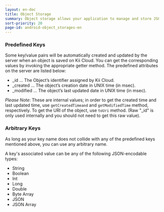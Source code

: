 ```yaml
---
layout: en-doc
title: Object Storage
summary: Object storage allows your application to manage and store JSON-style objects with arbitrary key/value pairs. You can freely define your objects by adding any JSON-encodable data without ever having to do any server-side customization.
sort-priority: 20
page-id: android-object_storages-en
---
```

### Predefined Keys

Some key/value pairs will be automatically created and updated by the server when an object is saved on Kii Cloud.  You can get the corresponding values by invoking the appropriate getter method. The predefined attributes on the server are listed below:

 * \_id ... The Object’s identifier assigned by Kii Cloud.
 * \_created ... The object’s creation date in UNIX time (in msec).
 * \_modified ... The object’s last updated date in UNIX time (in msec).

*Please Note*: These are internal values; in order to get the created time and last updated time, use `getCreatedTimeand` and `getModifiedTime` method, respectively.  To get the URI of the object, use `toUri` method.  (Raw "_id" is only used internally and you should not need to get this raw value).


### Arbitrary Keys

As long as your key name does not collide with any of the predefined keys mentioned above, you can use any arbitrary name.

A key's associated value can be any of the following JSON-encodable types:

 * String
 * Boolean
 * Int
 * Long
 * Double
 * Byte Array
 * JSON
 * JSON Array

